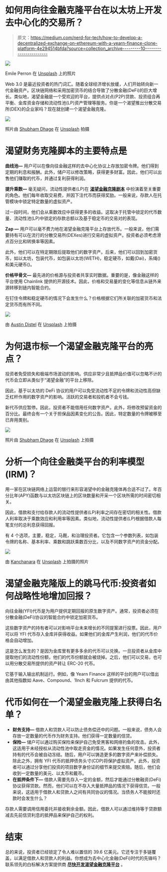 # 如何用向往金融克隆平台在以太坊上开发去中心化的交易所？

> 原文：<https://medium.com/nerd-for-tech/how-to-develop-a-decentralized-exchange-on-ethereum-with-a-yearn-finance-clone-platform-4e294514bfda?source=collection_archive---------10----------------------->

![](img/dd1e1ef068f08521a8397497b8211082.png)

Emile Perron 在 [Unsplash](https://unsplash.com?utm_source=medium&utm_medium=referral) 上的照片

Web 3.0 是最近投资者的热门词汇。随着全球经济增长放缓，人们开始转向新一代金融资产。区块链网络和采用加密货币的结合导致了分散金融(DeFi)的巨大增长。类似地，渴望金融是一个受欢迎的平台，提供点对点(P2P)贷款、投资组合再平衡、金库资金存储和流动性池(LP)资产管理等服务。你是一个渴望推出分散交易所(DEX)的企业家吗？现在就创建一个渴望金融克隆。

![](img/32239343e922a296645130b74c17b108.png)

照片由 [Shubham Dhage](https://unsplash.com/@theshubhamdhage?utm_source=medium&utm_medium=referral) 在 [Unsplash](https://unsplash.com?utm_source=medium&utm_medium=referral) 拍摄

# **渴望财务克隆脚本的主要特点是**

**曲线池—** 用户可以在像向往金融这样的去中心化协议上存放加密令牌。他们得到定期的利息和报酬。此外，储户可以修改策略，获得更多财富。因此，他们可以出售他们赚取的代币，并通过复利获得利润。

**提升乘数—** 毫无疑问，流动性提供者(LP)在 [**渴望金融克隆剧本**](https://www.appdupe.com/yearn-finance-clone) 中扮演着至关重要的角色。他们每年收取交易费，并因下注代币而获得奖励。一般来说，存款人在托管模块中锁定特定数量的虚拟资产。

过一段时间，他们会从乘数效应中获得更多的收益。这取决于托管中锁定的代币数量、流动性池(LP)中锁定的存款总额以及基于稳定币的交易对的表现。

**Zap —** 用户可以毫不费力地在渴望金融克隆平台上存放代币。一般来说，他们需要持有可以在流行的分散交易所(DEXes)进行交易的虚拟资产。投资者必须考虑滑点百分比和转换率等因素。

此外，他们可以在特定期限后提取他们的数字资产。后来，他们可以回到加密货币，如以太坊，包装代币，如包装以太坊(WETH)，稳定硬币，如戴(Dai)，系绳()和美元硬币()。

**价格甲骨文—** 最先进的价格源与投资者共享实时数据。重要的是，像金融这样的平台使用 Chainlink 提供的开源技术。因此，价格和交易量的变化等信息从链外来源转移到链内智能合约。

在钉住令牌和稳定硬币的情况下会发生什么？价格根据它们所关联的加密货币和法定货币而有所不同。

![](img/da37a090841b09d0e4d19db11825517a.png)

由 [Austin Distel](https://unsplash.com/@austindistel?utm_source=medium&utm_medium=referral) 在 [Unsplash](https://unsplash.com?utm_source=medium&utm_medium=referral) 上拍摄

# **为何退市标一个渴望金融克隆平台的亮点？**

投资者免受损失和极端市场波动的影响。供应非常少且抵押品价值可以忽略不计的代币会立即从类似于“渴望金融”的平台上移除。

因此，基于以太坊的 DeFi 协议的用户可以免受流动性不足的令牌和流动性高但缺乏杠杆作用的数字资产的影响。活跃的交易者和投机者不会亏钱。

新代币供应暂停。因此，投资者不能借用任何数字资产。此外，将修改预留资金的百分比。最终会有一个关于担保品因素变化的公告。因此，特定数量的令牌被移至已弃用类别。

![](img/49674e62804a6d427adf5735843bd182.png)

照片由 [Shubham Dhage](https://unsplash.com/@theshubhamdhage?utm_source=medium&utm_medium=referral) 在 [Unsplash](https://unsplash.com?utm_source=medium&utm_medium=referral) 上拍摄

# **分析一个向往金融类平台的利率模型(IRM)？**

用一家在区块链网络上运营的银行来形容渴望中的金融克隆体再合适不过了。年百分比年(APY)函数与以太坊区块链上的区块数量和开采一个区块所需的时间密切相关。

因此，借款和支付给存款人的流动性提供者(LP)利率之间存在密切的相关性。借款人利率取决于乘数效应和利用率等因素。类似地，流动性提供者(LP)根据借款人每笔支付的总利息获得回报。

有 4 个选项，主要，稳定，马厩，和治理投资者。它包含一个参数列表，如包装令牌的名称、基本利率、乘数和跳跃乘数百分比，以及不同数字资产的资金分配。

![](img/f7ca8fab58fbca0ffcb3caf208620730.png)

由 [Kanchanara](https://unsplash.com/@kanchanara?utm_source=medium&utm_medium=referral) 在 [Unsplash](https://unsplash.com?utm_source=medium&utm_medium=referral) 上拍摄的照片

# **渴望金融克隆版上的跳马代币:投资者如何战略性地增加回报？**

向往金融(YFI)代币是为用户提供定期回报的原生数字资产。通常，投资者必须在分散金融(DeFi)协议的智能合约中锁定加密货币。

这些数字资产的持有者可以对影响平台未来增长的不同提案进行投票。因此，用户可以将 YFI 代币存入金库并获得收益。如果他们的金库产生利润，他们的代币价格会自动增加。

这是怎么发生的？是因为金库里有更多多余的代币可以兑换。一旦投资者从金库中提取他们的流动性份额，他们的代币份额就会被烧掉。之后，他们可以交易，也可以用分散交易所提供的资产转让 ERC-20 代币。

它基于输入输出机制运行。例如，像 Yearn Finance 这样的平台的用户可以借出由其他指数如 Aave、Compound、1Inch 和 Fulcrum 提供的代币。

# **代币如何在一个渴望金融克隆上获得白名单？**

*   **财务支持—** 借款人和贷款人可以防止债务偿还中的问题。一般来说，债务人会存放一定数量的代币作为财务支持。他们获得一定数量的信贷。
*   **保险—** 储户可以通过购买保险来保护自己免受黑客和网络钓鱼的攻击。此外，这适用于未经授权从流动性池中取走资金的情况。如果发生任何意外，投资者持有的代币会被自动冻结。随后，用户可以铸造更多的数字资产来补偿损失。除此之外，拥有 YFI 代币的抵押债务头寸(CDP)将保护虚拟资产。此外，投资者可以通过分享他们投资的项目数字身份证的细节来提交索赔。随后，他们会收到一定数量的美元、以太币和戴币。
*   **在抵押条件下—** 借款人需要先存入一定的金额，然后才能通过分散融资(DeFi)协议获得贷款。然而，他们可以在不存入大量抵押品的情况下获得信贷。一般来说，这适用于借款人和贷款人之间有共同协议的情况。当债务人不能按时还款时会发生什么？

存款人需要调用信用委托并接收剩余金额。因此，借款人可以通过维持等于贷款额减去先前信贷利息的抵押品来保护自己的权利。

# **结束**

总的来说，投资者已经锁定了令人难以置信的 39.6 亿美元。它还专注于多链覆盖，以满足借款人和贷款人的利益。你想成为去中心化金融(DeFi)时代的先锋吗？联系领先的白标解决方案提供商 [**尽快开发渴望金融克隆平台**](https://www.appdupe.com/yearn-finance-clone) 。